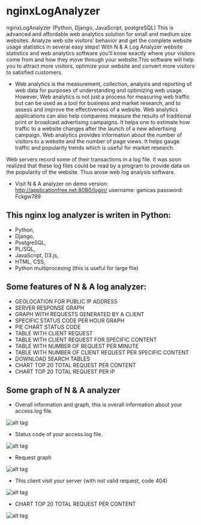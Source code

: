 # nginxLogAnalyzer
nginxLogAnalyzer (Python, Django, JavaScript, postgreSQL)
This is advanced and affordable web analytics solution for small and medium size websites.
Analyze web site visitors’ behavior and get the complete website usage statistics in several easy steps!
With N & A Log Analyzer website statistics and web analytics software you’ll know exactly where your visitors come 
from and how they move through your website.This software will help you to attract more visitors, optimize your 
website and convert more visitors to satisfied customers.

* Web analytics is the measurement, collection, analysis and reporting of web data for purposes of understanding and optimizing
web usage. However, Web analytics is not just a process for measuring web traffic but can be used as a tool for business and market research, and to assess and improve the effectiveness of a website. Web analytics applications can also help companies measure the results of traditional print or broadcast advertising campaigns. It helps one to estimate how traffic to a website changes after the launch of a new advertising campaign. 
Web analytics provides information about the number of visitors to a website and the number of page views. It helps gauge traffic and popularity trends which is useful for market research.

Web servers record some of their transactions in a log file. It was soon realized that these log files could be read by a program to provide data on the popularity of the website. Thus arose web log analysis software.

* Visit N & A analyzer on demo version:
http://applicationfree.net:8080/login/
username: ganicas
password: Fckgw789

## This nginx log analyzer is writen in Python:
* Python,
* Django,
* PostgreSQL,
* PL/SQL,
* JavaScript, D3.js,
* HTML, CSS,
* Python multiprocesing (this is useful for large file)
## Some features of N & A log analyzer:

* GEOLOCATION FOR PUBLIC IP ADDRESS
* SERVER RESPONSE GRAPH
* GRAPH WITH REQUESTS GENERATED BY A CLIENT
* SPECIFIC STATUS CODE PER HOUR GRAPH
* PIE CHART STATUS CODE
* TABLE WITH CLIENT REQUEST
* TABLE WITH CLIENT REQUEST FOR SPECIFIC CONTENT
* TABLE WITH NUMBER OF REQUEST PER MINUTE
* TABLE WITH NUMBER OF CLIENT REQUEST PER SPECIFIC CONTENT
* DOWNLOAD SEARCH TABLES
* CHART TOP 20 TOTAL REQUEST PER CONTENT 
* CHART TOP 20 TOTAL REQUEST PER IP 
## Some graph of N & A analyzer
* Overall information and graph, this is overall information about your access.log file.

![alt tag](https://cloud.githubusercontent.com/assets/9252629/24222516/b30df8a6-0f52-11e7-9fb4-923fd39843bf.png)

* Status code of your access.log file.

![alt tag](https://cloud.githubusercontent.com/assets/9252629/24222520/b5f4b4b0-0f52-11e7-9692-9f8c5288c1e9.png)
* Request graph 

![alt tag](https://cloud.githubusercontent.com/assets/9252629/24222523/b834fa32-0f52-11e7-8d17-7892b7433f9b.png)
* This client visit your server (with not valid request, code 404)

![alt tag](https://cloud.githubusercontent.com/assets/9252629/24222512/b01e04f6-0f52-11e7-9aad-af63a7b69512.png)

* CHART TOP 20 TOTAL REQUEST PER CONTENT 

![alt tag](https://cloud.githubusercontent.com/assets/9252629/24293936/7b465be6-1094-11e7-8601-0c56f1cb8650.png)
